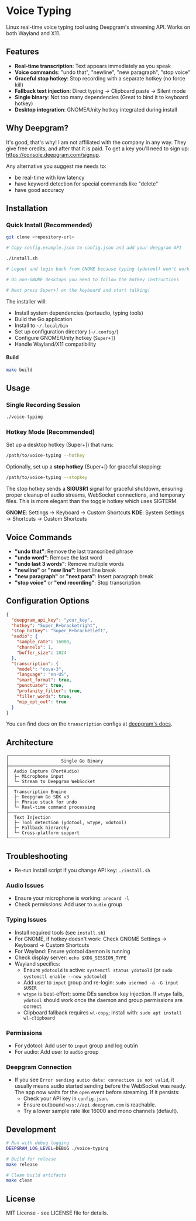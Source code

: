 # Voice Typing

Linux real-time voice typing tool using Deepgram's streaming API. Works on both Wayland and X11.

## Features

- **Real-time transcription**: Text appears immediately as you speak
- **Voice commands**: "undo that", "newline", "new paragraph", "stop voice"
- **Graceful stop hotkey**: Stop recording with a separate hotkey (no force kill)
- **Fallback text injection**: Direct typing → Clipboard paste → Silent mode
- **Single binary**: Not too many dependencies (Great to bind it to keyboard hotkey)
- **Desktop integration**: GNOME/Unity hotkey integrated during install

## Why Deepgram?

It's good, that's why! I am not affiliated with the company in any way. They give free credits, and after that it is paid. To get a key you'll need to sign up: https://console.deepgram.com/signup.

Any alternative you suggest me needs to:

- be real-time with low latency
- have keyword detection for special commands like "delete"
- have good accuracy

## Installation

### Quick Install (Recommended)

```bash
git clone <repository-url>

# Copy config.example.json to config.json and add your deepgram API

./install.sh

# Logout and login back from GNOME because typing (ydotool) won't work without it.

# On non-GNOME desktops you need to follow the hotkey instructions

# Next press Super+] on the keyboard and start talking!
```

The installer will:
- Install system dependencies (portaudio, typing tools)
- Build the Go application
- Install to `~/.local/bin`
- Set up configuration directory (`~/.config/`)
- Configure GNOME/Unity hotkey (`Super+]`)
- Handle Wayland/X11 compatibility

#### Build

```bash
make build
```

## Usage

### Single Recording Session

```bash
./voice-typing
```

### Hotkey Mode (Recommended)

Set up a desktop hotkey (Super+]) that runs:
```bash
/path/to/voice-typing --hotkey
```

Optionally, set up a **stop hotkey** (Super+[) for graceful stopping:
```bash
/path/to/voice-typing --stopkey
```

The stop hotkey sends a **SIGUSR1** signal for graceful shutdown, ensuring proper cleanup of audio streams, WebSocket connections, and temporary files. This is more elegant than the toggle hotkey which uses SIGTERM.

**GNOME**: Settings → Keyboard → Custom Shortcuts
**KDE**: System Settings → Shortcuts → Custom Shortcuts


## Voice Commands

- **"undo that"**: Remove the last transcribed phrase
- **"undo word"**: Remove the last word
- **"undo last 3 words"**: Remove multiple words
- **"newline"** or **"new line"**: Insert line break
- **"new paragraph"** or **"next para"**: Insert paragraph break
- **"stop voice"** or **"end recording"**: Stop transcription


## Configuration Options

```json
{
  "deepgram_api_key": "your_key",
  "hotkey": "Super_R+bracketright",
  "stop_hotkey": "Super_R+bracketleft",
  "audio": {
    "sample_rate": 16000,
    "channels": 1,
    "buffer_size": 1024
  },
  "transcription": {
    "model": "nova-3",
    "language": "en-US",
    "smart_format": true,
    "punctuate": true,
    "profanity_filter": true,
    "filler_words": true,
    "mip_opt_out": true
  }
}
```

You can find docs on the `transcription` configs at [deepgram's docs](https://developers.deepgram.com/reference/speech-to-text-api/listen-streaming).

## Architecture

```
┌─────────────────────────────────────────────────────────────┐
│                    Single Go Binary                         │
├─────────────────────────────────────────────────────────────┤
│  Audio Capture (PortAudio)                                  │
│  ├─ Microphone input                                        │
│  └─ Stream to Deepgram WebSocket                            │
├─────────────────────────────────────────────────────────────┤
│  Transcription Engine                                       │
│  ├─ Deepgram Go SDK v3                                      │
│  ├─ Phrase stack for undo                                   │
│  └─ Real-time command processing                            │
├─────────────────────────────────────────────────────────────┤
│  Text Injection                                             │
│  ├─ Tool detection (ydotool, wtype, xdotool)                │
│  ├─ Fallback hierarchy                                      │
│  └─ Cross-platform support                                  │
└─────────────────────────────────────────────────────────────┘
```

## Troubleshooting

- Re-run install script if you change API key: `./install.sh`

### Audio Issues
- Ensure your microphone is working: `arecord -l`
- Check permissions: Add user to `audio` group

### Typing Issues
- Install required tools (see `install.sh`)
- For GNOME, if hotkey doesn't work: Check GNOME Settings → Keyboard → Custom Shortcuts
- For Wayland: Ensure ydotool daemon is running
- Check display server: `echo $XDG_SESSION_TYPE`
- Wayland specifics:
  - Ensure `ydotoold` is active: `systemctl status ydotoold` (or `sudo systemctl enable --now ydotoold`)
  - Add user to `input` group and re-login: `sudo usermod -a -G input $USER`
  - `wtype` is best-effort; some DEs sandbox key injection. If `wtype` fails, `ydotool` should work once the daemon and group permissions are correct.
  - Clipboard fallback requires `wl-copy`; install with: `sudo apt install wl-clipboard`

### Permissions
- For ydotool: Add user to `input` group and log out/in
- For audio: Add user to `audio` group

### Deepgram Connection
- If you see `Error sending audio data: connection is not valid`, it usually means audio started sending before the WebSocket was ready. The app now waits for the `open` event before streaming. If it persists:
  - Check your API key in `config.json`.
  - Ensure outbound `wss://api.deepgram.com` is reachable.
  - Try a lower sample rate like 16000 and mono channels (default).

## Development

```bash
# Run with debug logging
DEEPGRAM_LOG_LEVEL=DEBUG ./voice-typing

# Build for release
make release

# Clean build artifacts
make clean
```

## License

MIT License - see LICENSE file for details.
